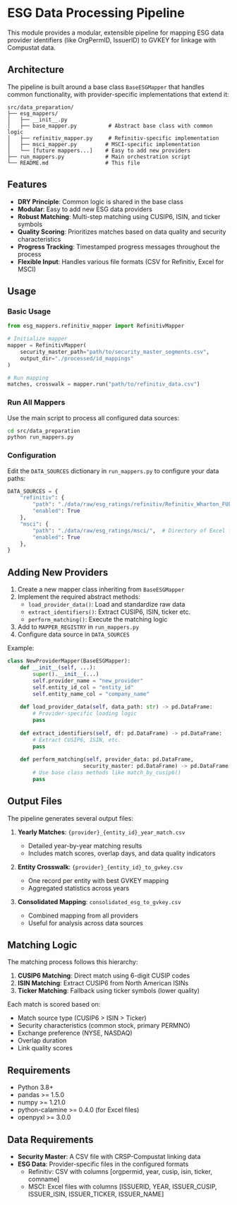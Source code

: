 # ESG Data Processing Pipeline

This module provides a modular, extensible pipeline for mapping ESG data provider identifiers (like OrgPermID, IssuerID) to GVKEY for linkage with Compustat data.

## Architecture

The pipeline is built around a base class `BaseESGMapper` that handles common functionality, with provider-specific implementations that extend it:

```
src/data_preparation/
├── esg_mappers/
│   ├── __init__.py
│   ├── base_mapper.py          # Abstract base class with common logic
│   ├── refinitiv_mapper.py     # Refinitiv-specific implementation
│   ├── msci_mapper.py         # MSCI-specific implementation
│   └── [future mappers...]    # Easy to add new providers
├── run_mappers.py             # Main orchestration script
└── README.md                  # This file
```

## Features

- **DRY Principle**: Common logic is shared in the base class
- **Modular**: Easy to add new ESG data providers
- **Robust Matching**: Multi-step matching using CUSIP6, ISIN, and ticker symbols
- **Quality Scoring**: Prioritizes matches based on data quality and security characteristics
- **Progress Tracking**: Timestamped progress messages throughout the process
- **Flexible Input**: Handles various file formats (CSV for Refinitiv, Excel for MSCI)

## Usage

### Basic Usage

```python
from esg_mappers.refinitiv_mapper import RefinitivMapper

# Initialize mapper
mapper = RefinitivMapper(
    security_master_path="path/to/security_master_segments.csv",
    output_dir="./processed/id_mappings"
)

# Run mapping
matches, crosswalk = mapper.run("path/to/refinitiv_data.csv")
```

### Run All Mappers

Use the main script to process all configured data sources:

```bash
cd src/data_preparation
python run_mappers.py
```

### Configuration

Edit the `DATA_SOURCES` dictionary in `run_mappers.py` to configure your data paths:

```python
DATA_SOURCES = {
    "refinitiv": {
        "path": "./data/raw/esg_ratings/refinitiv/Refinitiv_Wharton_FULL_DB.csv",
        "enabled": True
    },
    "msci": {
        "path": "./data/raw/esg_ratings/msci/",  # Directory of Excel files
        "enabled": True
    },
}
```

## Adding New Providers

1. Create a new mapper class inheriting from `BaseESGMapper`
2. Implement the required abstract methods:
   - `load_provider_data()`: Load and standardize raw data
   - `extract_identifiers()`: Extract CUSIP6, ISIN, ticker etc.
   - `perform_matching()`: Execute the matching logic
3. Add to `MAPPER_REGISTRY` in `run_mappers.py`
4. Configure data source in `DATA_SOURCES`

Example:

```python
class NewProviderMapper(BaseESGMapper):
    def __init__(self, ...):
        super().__init__(...)
        self.provider_name = "new_provider"
        self.entity_id_col = "entity_id"
        self.entity_name_col = "company_name"
    
    def load_provider_data(self, data_path: str) -> pd.DataFrame:
        # Provider-specific loading logic
        pass
    
    def extract_identifiers(self, df: pd.DataFrame) -> pd.DataFrame:
        # Extract CUSIP6, ISIN, etc.
        pass
    
    def perform_matching(self, provider_data: pd.DataFrame, 
                        security_master: pd.DataFrame) -> pd.DataFrame:
        # Use base class methods like match_by_cusip6()
        pass
```

## Output Files

The pipeline generates several output files:

1. **Yearly Matches**: `{provider}_{entity_id}_year_match.csv`
   - Detailed year-by-year matching results
   - Includes match scores, overlap days, and data quality indicators

2. **Entity Crosswalk**: `{provider}_{entity_id}_to_gvkey.csv`
   - One record per entity with best GVKEY mapping
   - Aggregated statistics across years

3. **Consolidated Mapping**: `consolidated_esg_to_gvkey.csv`
   - Combined mapping from all providers
   - Useful for analysis across data sources

## Matching Logic

The matching process follows this hierarchy:

1. **CUSIP6 Matching**: Direct match using 6-digit CUSIP codes
2. **ISIN Matching**: Extract CUSIP6 from North American ISINs
3. **Ticker Matching**: Fallback using ticker symbols (lower quality)

Each match is scored based on:
- Match source type (CUSIP6 > ISIN > Ticker)
- Security characteristics (common stock, primary PERMNO)
- Exchange preference (NYSE, NASDAQ)
- Overlap duration
- Link quality scores

## Requirements

- Python 3.8+
- pandas >= 1.5.0
- numpy >= 1.21.0
- python-calamine >= 0.4.0 (for Excel files)
- openpyxl >= 3.0.0

## Data Requirements

- **Security Master**: A CSV file with CRSP-Compustat linking data
- **ESG Data**: Provider-specific files in the configured formats
  - Refinitiv: CSV with columns [orgpermid, year, cusip, isin, ticker, comname]
  - MSCI: Excel files with columns [ISSUERID, YEAR, ISSUER_CUSIP, ISSUER_ISIN, ISSUER_TICKER, ISSUER_NAME]
